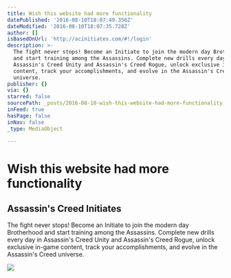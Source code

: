 ```yaml
---
title: Wish this website had more functionality
datePublished: '2016-08-10T18:07:49.356Z'
dateModified: '2016-08-10T18:07:35.728Z'
author: []
isBasedOnUrl: 'http://acinitiates.com/#!/login'
description: >-
  The fight never stops! Become an Initiate to join the modern day Brotherhood
  and start training among the Assassins. Complete new drills every day in
  Assassin's Creed Unity and Assassin's Creed Rogue, unlock exclusive in-game
  content, track your accomplishments, and evolve in the Assassin's Creed
  universe.
publisher: {}
via: {}
starred: false
sourcePath: _posts/2016-08-10-wish-this-website-had-more-functionality.md
inFeed: true
hasPage: false
inNav: false
_type: MediaObject

---
```

# Wish this website had more functionality

<article style=""><h1>Assassin's Creed Initiates</h1><p>The fight never stops! Become an Initiate to join the modern day Brotherhood and start training among the Assassins. Complete new drills every day in Assassin's Creed Unity and Assassin's Creed Rogue, unlock exclusive in-game content, track your accomplishments, and evolve in the Assassin's Creed universe.</p><img src="http://d3bn78kc7qbjb6.cloudfront.net/rc-0.0.0.392/images/aci-share-joined.jpg" /></article>